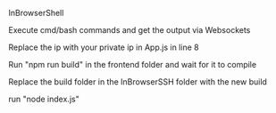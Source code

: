 InBrowserShell

Execute cmd/bash commands and get the output via Websockets

Replace the ip with your private ip in App.js in line 8

Run "npm run build" in the frontend folder and wait for it to compile

Replace the build folder in the InBrowserSSH folder with the new build

run "node index.js"
